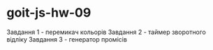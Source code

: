 # goit-js-hw-09
Завдання 1 - перемикач кольорів
Завдання 2 - таймер зворотного відліку
Завдання 3 - генератор промісів
